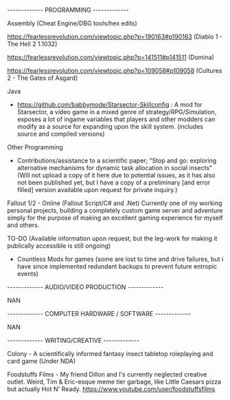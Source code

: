 ------------- PROGRAMMING -------------

Assembly (Cheat Engine/DBG tools/hex edits)

https://fearlessrevolution.com/viewtopic.php?p=190163#p190163 
(Diablo 1 - The Hell 2 1.1032)

https://fearlessrevolution.com/viewtopic.php?p=141511#p141511 
(Domina)

https://fearlessrevolution.com/viewtopic.php?p=109058#p109058 
(Cultures 2 - The Gates of Asgard)

Java
 - https://github.com/babbymode/Starsector-Skillconfig : A mod for Starsector, a video game in a mixed genre of strategy/RPG/Simulation, exposes a lot of ingame variables that players and other modders can modify as a source for expanding upon the skill system. (includes source and compiled versions)


Other Programming

 - Contributions/assistance to a scientific paper; "Stop and go: exploring alternative mechanisms for dynamic task allocation in social insects" (Will not upload a copy of it here due to potential issues, as it has also not been published yet, but I have a copy of a preliminary [and error filled] version available upon request for private inquiry.)

Fallout 1/2 - Online (Fallout Script/C# and .Net)
Currently one of my working personal projects, building a completely custom game server and adventure simply for the purpose of making an excellent gaming experience for myself and others.


TO-DO (Available information upon request, but the leg-work for making it publically accessible is still ongoing)

- Countless Mods for games (some are lost to time and drive failures, but i have since implemented redundant backups to prevent future entropic events)

------------- AUDIO/VIDEO PRODUCTION -------------

NAN

------------- COMPUTER HARDWARE / SOFTWARE -------------

NAN

------------- WRITING/CREATIVE -------------

Colony - A scientifically informed fantasy insect tabletop roleplaying and card game (Under NDA)

Foodstuffs Films - My friend Dillon and I's currently neglected creative outlet. Weird, Tim & Eric-esque meme tier garbage, like Little Caesars pizza but actually Hot N' Ready.
https://www.youtube.com/user/foodstuffsfilms

